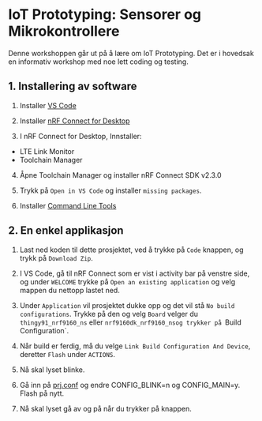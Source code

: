 
# IoT Prototyping: Sensorer og Mikrokontrollere
Denne workshoppen går ut på å lære om IoT Prototyping. Det er i hovedsak en informativ workshop med noe lett coding og testing. 

## 1. Installering av software

1. Installer [VS Code](https://code.visualstudio.com/download)

2. Installer [nRF Connect for Desktop](https://www.nordicsemi.com/Products/Development-tools/nrf-connect-for-desktop/download)
  
 3. I nRF Connect for Desktop, Innstaller:
 - LTE Link Monitor
 - Toolchain Manager 
 
 4. Åpne Toolchain Manager og installer nRF Connect SDK v2.3.0
 
 5. Trykk på `Open in VS Code` og installer `missing packages`. 
 
 6. Installer [Command Line Tools](https://www.nordicsemi.com/Products/Development-tools/nRF-Command-Line-Tools/Download#infotabs)
 
 
 ## 2. En enkel applikasjon
 
 1. Last ned koden til dette prosjektet, ved å trykke på `Code` knappen, og trykk på `Download Zip`.
 
 2. I VS Code, gå til nRF Connect som er vist i activity bar på venstre side, og under `WELCOME` trykke på `Open an existing application` og velg mappen du nettopp lastet ned. 
 
 3. Under `Application` vil prosjektet dukke opp og det vil stå `No build configurations`. Trykke på den og velg `Board` velger du `thingy91_nrf9160_ns` eller `nrf9160dk_nrf9160_nsog trykker på `Build Configuration`. 
 
 4. Når build er ferdig, må du velge `Link Build Configuration And Device`, deretter `Flash` under `ACTIONS`. 
 
 5. Nå skal lyset blinke. 
 
 6. Gå inn på [prj.conf](https://github.com/joridho/workshop-nordic-semiconductor/blob/main/workshop-materiale/prj.conf) og endre CONFIG_BLINK=n og CONFIG_MAIN=y. Flash på nytt. 
 
 7. Nå skal lyset gå av og på når du trykker på knappen. 
